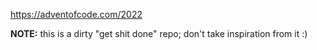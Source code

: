 https://adventofcode.com/2022

**NOTE:** this is a dirty "get shit done" repo; don't take inspiration from it :)
